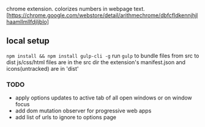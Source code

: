 chrome extension. colorizes numbers in webpage text.
[https://chrome.google.com/webstore/detail/arithmechrome/dbfcfldkennjhjlhaamllmllfdjljblo]

## local setup
`npm install && npm install gulp-cli -g`
run `gulp` to bundle files from src to dist
js/css/html files are in the src dir
the extension's manifest.json and icons(untracked) are in 'dist'

### TODO
* apply options updates to active tab of all open windows or on window focus
* add dom mutation observer for progressive web apps
* add list of urls to ignore to options page